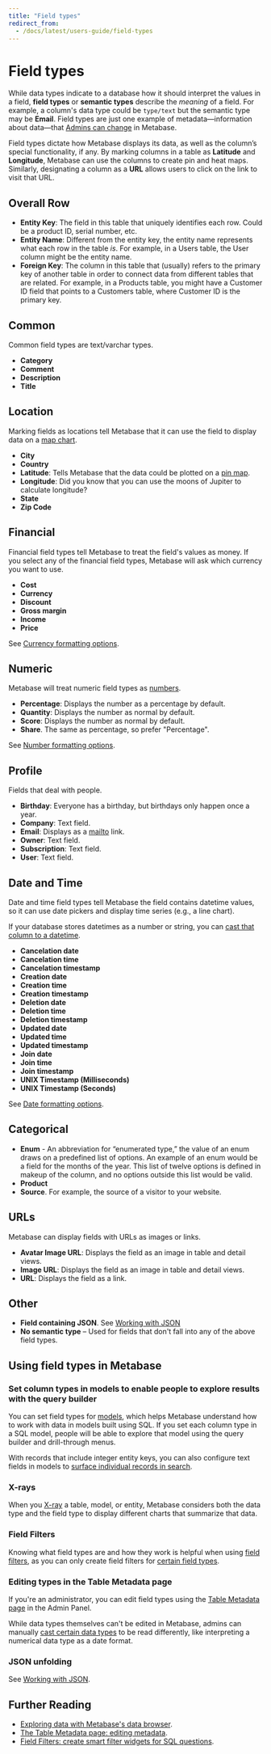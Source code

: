 ```yaml
---
title: "Field types"
redirect_from:
  - /docs/latest/users-guide/field-types
---
```


# Field types

While data types indicate to a database how it should interpret the values in a field, **field types** or **semantic types** describe the _meaning_ of a field. For example, a column's data type could be `type/text` but the semantic type may be **Email**. Field types are just one example of metadata—information about data—that [Admins can change](./metadata-editing.md) in Metabase.

Field types dictate how Metabase displays its data, as well as the column’s special functionality, if any. By marking columns in a table as **Latitude** and **Longitude**, Metabase can use the columns to create pin and heat maps. Similarly, designating a column as a **URL** allows users to click on the link to visit that URL.

## Overall Row

- **Entity Key**: The field in this table that uniquely identifies each row. Could be a product ID, serial number, etc.
- **Entity Name**: Different from the entity key, the entity name represents what each row in the table _is_. For example, in a Users table, the User column might be the entity name.
- **Foreign Key**: The column in this table that (usually) refers to the primary key of another table in order to connect data from different tables that are related. For example, in a Products table, you might have a Customer ID field that points to a Customers table, where Customer ID is the primary key.

## Common

Common field types are text/varchar types.

- **Category**
- **Comment**
- **Description**
- **Title**

## Location

Marking fields as locations tell Metabase that it can use the field to display data on a [map chart](../questions/sharing/visualizations/map.md).

- **City**
- **Country**
- **Latitude**: Tells Metabase that the data could be plotted on a [pin map](../questions/sharing/visualizations/map.md).
- **Longitude**: Did you know that you can use the moons of Jupiter to calculate longitude?
- **State**
- **Zip Code**

## Financial

Financial field types tell Metabase to treat the field's values as money. If you select any of the financial field types, Metabase will ask which currency you want to use.

- **Cost**
- **Currency**
- **Discount**
- **Gross margin**
- **Income**
- **Price**

See [Currency formatting options](../questions/sharing/visualizations/table.md#currency-formatting-options).

## Numeric

Metabase will treat numeric field types as [numbers]((../questions/sharing/visualizations/table.md#number-formatting-options).
).

- **Percentage**: Displays the number as a percentage by default.
- **Quantity**: Displays the number as normal by default.
- **Score**: Displays the number as normal by default.
- **Share**. The same as percentage, so prefer "Percentage".

See [Number formatting options](../questions/sharing/visualizations/table.md#number-formatting-options).

## Profile

Fields that deal with people.

- **Birthday**: Everyone has a birthday, but birthdays only happen once a year.
- **Company**: Text field.
- **Email**: Displays as a [mailto](https://en.wikipedia.org/wiki/Mailto) link.
- **Owner**: Text field.
- **Subscription**: Text field.
- **User**: Text field.

## Date and Time

Date and time field types tell Metabase the field contains datetime values, so it can use date pickers and display time series (e.g., a line chart).

If your database stores datetimes as a number or string, you can [cast that column to a datetime](./metadata-editing.md#casting-to-a-specific-data-type).

- **Cancelation date**
- **Cancelation time**
- **Cancelation timestamp**
- **Creation date**
- **Creation time**
- **Creation timestamp**
- **Deletion date**
- **Deletion time**
- **Deletion timestamp**
- **Updated date**
- **Updated time**
- **Updated timestamp**
- **Join date**
- **Join time**
- **Join timestamp**
- **UNIX Timestamp (Milliseconds)**
- **UNIX Timestamp (Seconds)**

See [Date formatting options](../questions/sharing/visualizations/table.md#date-formatting-options).

## Categorical

- **Enum** - An abbreviation for “enumerated type,” the value of an enum draws on a predefined list of options. An example of an enum would be a field for the months of the year. This list of twelve options is defined in makeup of the column, and no options outside this list would be valid.
- **Product**
- **Source**. For example, the source of a visitor to your website.

## URLs

Metabase can display fields with URLs as images or links.

- **Avatar Image URL**: Displays the field as an image in table and detail views.
- **Image URL**: Displays the field as an image in table and detail views.
- **URL**: Displays the field as a link.

## Other

- **Field containing JSON**. See [Working with JSON](./json-unfolding.md)
- **No semantic type** – Used for fields that don't fall into any of the above field types.

## Using field types in Metabase

### Set column types in models to enable people to explore results with the query builder

You can set field types for [models](./models.md), which helps Metabase understand how to work with data in models built using SQL. If you set each column type in a SQL model, people will be able to explore that model using the query builder and drill-through menus.

With records that include integer entity keys, you can also configure text fields in models to [surface individual records in search](./models.md#surface-individual-records-in-search-by-matching-against-this-column).

### X-rays

When you [X-ray](../exploration-and-organization/x-rays.md) a table, model, or entity, Metabase considers both the data type and the field type to display different charts that summarize that data.

### Field Filters

Knowing what field types are and how they work is helpful when using [field filters](https://www.metabase.com/learn/sql-questions/field-filters.html), as you can only create field filters for [certain field types](../questions/native-editor/sql-parameters.md#field-filter-compatible-types).

### Editing types in the Table Metadata page

If you're an administrator, you can edit field types using the [Table Metadata page](./metadata-editing.md) in the Admin Panel.

While data types themselves can't be edited in Metabase, admins can manually [cast certain data types](./metadata-editing.md#casting-to-a-specific-data-type) to be read differently, like interpreting a numerical data type as a date format.

### JSON unfolding

See [Working with JSON](./json-unfolding.md).

## Further Reading

- [Exploring data with Metabase's data browser](https://www.metabase.com/learn/getting-started/data-browser.html).
- [The Table Metadata page: editing metadata](./metadata-editing.md).
- [Field Filters: create smart filter widgets for SQL questions](https://www.metabase.com/learn/sql-questions/field-filters.html).
